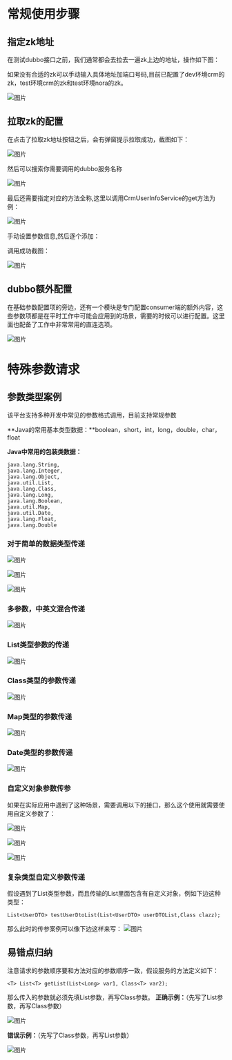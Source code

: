 # **常规使用步骤**

## **指定zk地址**

在测试dubbo接口之前，我们通常都会去拉去一遍zk上边的地址，操作如下图：

如果没有合适的zk可以手动输入具体地址加端口号码,目前已配置了dev环境crm的zk，test环境crm的zk和test环境nora的zk。

![图片](https://uploader.shimo.im/f/Vh1vYMNvQ40xu06F.png!thumbnail)


## **拉取zk的配置**

在点击了拉取zk地址按钮之后，会有弹窗提示拉取成功，截图如下：

![图片](https://uploader.shimo.im/f/hXtu12LimwybvPBX.png!thumbnail)

然后可以搜索你需要调用的dubbo服务名称

![图片](https://uploader.shimo.im/f/orZYcEhKXB6wwgfZ.png!thumbnail)

最后还需要指定对应的方法全称,这里以调用CrmUserInfoService的get方法为例：

![图片](https://uploader.shimo.im/f/hnnrdAxnbEOlqfa5.png!thumbnail)

手动设置参数信息,然后逐个添加：

调用成功截图：

![图片](https://uploader.shimo.im/f/bxt6bLm6bNRUKOnI.png!thumbnail)


## dubbo额外配置

在基础参数配置项的旁边，还有一个模块是专门配置consumer端的额外内容，这些参数项都是在平时工作中可能会应用到的场景，需要的时候可以进行配置。这里面也配备了工作中非常常用的直连选项。

![图片](https://uploader.shimo.im/f/Gcw5JqL5YlgZQGzc.png!thumbnail)



# **特殊参数请求**

## 参数类型案例

该平台支持多种开发中常见的参数格式调用，目前支持常规参数

**Java的常用基本类型数据：**boolean，short，int，long，double，char，float

**Java中常用的包装类数据：**

```
java.lang.String,
java.lang.Integer,
java.lang.Object,
java.util.List,
java.lang.Class,
java.lang.Long,
java.lang.Boolean,
java.util.Map,
java.util.Date,
java.lang.Float,
java.lang.Double
```
### 对于简单的数据类型传递

![图片](https://uploader.shimo.im/f/1MiAoLiD6zADpfVx.png!thumbnail)

![图片](https://uploader.shimo.im/f/s8WRZPpOOyIn7LWF.png!thumbnail)

![图片](https://uploader.shimo.im/f/aftGOrdiJK0fUkfs.png!thumbnail)

### **多参数，中英文混合传递**

![图片](https://uploader.shimo.im/f/CLoLIsGXQJYXDxa5.png!thumbnail)


### List类型参数的传递

![图片](https://uploader.shimo.im/f/Nc5xZfr7gSYtNAjG.png!thumbnail)

### Class类型的参数传递

![图片](https://uploader.shimo.im/f/cDDbIt93U1Ysh1x5.png!thumbnail)

### Map类型的参数传递

![图片](https://uploader.shimo.im/f/Q3yK4kQ2gOUaZ5ZG.png!thumbnail)

### Date类型的参数传递

![图片](https://uploader.shimo.im/f/UsVY6h4EjMA5kU0O.png!thumbnail)


### 自定义对象参数传参

如果在实际应用中遇到了这种场景，需要调用以下的接口，那么这个使用就需要使用自定义参数了：

![图片](https://uploader.shimo.im/f/GKpiGPwqJrUZVah0.png!thumbnail)

![图片](https://uploader.shimo.im/f/aNmj770zEzEvTjVF.png!thumbnail)

![图片](https://uploader.shimo.im/f/CrImGXuoCcMImCSs.png!thumbnail)

### 复杂类型自定义参数传递

假设遇到了List类型参数，而且传输的List里面包含有自定义对象，例如下边这种类型：

```
List<UserDTO> testUserDtoList(List<UserDTO> userDTOList,Class clazz);
```
那么此时的传参案例可以像下边这样来写：
![图片](https://uploader.shimo.im/f/OpOJB7oQshg63DXf.png!thumbnail)




## 易错点归纳

注意请求的参数顺序要和方法对应的参数顺序一致，假设服务的方法定义如下：

```
<T> List<T> getList(List<Long> var1, Class<T> var2);
```
那么传入的参数就必须先填List参数，再写Class参数。
**正确示例：**（先写了List参数，再写Class参数）

![图片](https://uploader.shimo.im/f/vyFkbFJTYDIwkPzU.png!thumbnail)

**错误示例：**（先写了Class参数，再写List参数）

![图片](https://uploader.shimo.im/f/X0tmB5KbGu8L96sJ.png!thumbnail)






